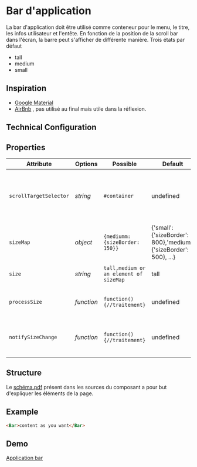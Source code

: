 # Bar d'application

La bar d'application doit être utilisé comme conteneur pour le menu, le titre, les infos utilisateur et l'entête.
En fonction de la position de la scroll bar dans l'écran, la barre peut s'afficher de différente manière.
Trois états par défaut
- tall
- medium
- small



## Inspiration

- [Google Material](http://www.google.com/design/spec/material-design/introduction.html#)
- [AirBnb](https://www.airbnb.fr/rooms/5601059?s=2nS7) , pas utilisé au final mais utile dans la réflexion.



## Technical Configuration


## Properties

Attribute                     | Options     | Possible               | Default       | Description
---                           | ---         | ---                    | ---           | ---
`scrollTargetSelector`        | *string*    | `#container` | undefined       | Définit  quel élément va notifier la bar avec l'évènement de type scroll.
`sizeMap`                     | *object*    | `{mediumm: {sizeBorder: 150}}` | {'small': {'sizeBorder': 800},'medium': {'sizeBorder': 500}, ...}| Map de taille par défaut.
`size`                        | *string*    | `tall,medium or an element of sizeMap` | tall       | Taille de la bar par défaut.
`processSize`                 | *function*    | `function(){//traitement}` | undefined       | Surcharge le calcul par défaut de la taille.
`notifySizeChange`            | *function*    | `function(){//traitement}` | undefined       | Notifie les autres éléments que la taille a changée.

## Structure

Le [schéma.pdf](https://github.com/KleeGroup/focus-components/blob/master/application/bar/schema.pdf) présent dans les sources du composant a pour but d'expliquer les éléments de la page.


## Example
```html
<Bar>content as you want</Bar>
```



## Demo

[Application bar](http://kleegroup.github.io/focus-components/application/bar/example/)
